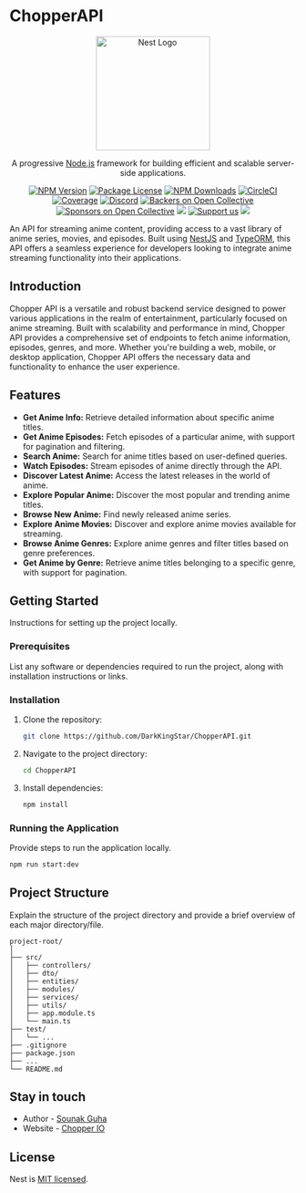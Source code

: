 # ChopperAPI

<p align="center">
    <a href="http://nestjs.com/" target="blank"><img src="https://nestjs.com/img/logo-small.svg" width="200" alt="Nest Logo" /></a>
  </p>
  
  <!-- [circleci-image]: https://img.shields.io/circleci/build/github/nestjs/nest/master?token=abc123def456
  [circleci-url]: https://circleci.com/gh/nestjs/nest -->
  
<p align="center">A progressive <a href="http://nodejs.org" target="_blank">Node.js</a> framework for building efficient and scalable server-side applications.</p>
  <p align="center">
  <a href="https://www.npmjs.com/~nestjscore" target="_blank"><img src="https://img.shields.io/npm/v/@nestjs/core.svg" alt="NPM Version" /></a>
  <a href="https://www.npmjs.com/~nestjscore" target="_blank"><img src="https://img.shields.io/npm/l/@nestjs/core.svg" alt="Package License" /></a>
  <a href="https://www.npmjs.com/~nestjscore" target="_blank"><img src="https://img.shields.io/npm/dm/@nestjs/common.svg" alt="NPM Downloads" /></a>
  <a href="https://circleci.com/gh/nestjs/nest" target="_blank"><img src="https://img.shields.io/circleci/build/github/nestjs/nest/master" alt="CircleCI" /></a>
  <a href="https://coveralls.io/github/nestjs/nest?branch=master" target="_blank"><img src="https://coveralls.io/repos/github/nestjs/nest/badge.svg?branch=master#9" alt="Coverage" /></a>
  <a href="https://discord.gg/G7Qnnhy" target="_blank"><img src="https://img.shields.io/badge/discord-online-brightgreen.svg" alt="Discord"/></a>
  <a href="https://opencollective.com/nest#backer" target="_blank"><img src="https://opencollective.com/nest/backers/badge.svg" alt="Backers on Open Collective" /></a>
  <a href="https://opencollective.com/nest#sponsor" target="_blank"><img src="https://opencollective.com/nest/sponsors/badge.svg" alt="Sponsors on Open Collective" /></a>
    <a href="https://paypal.me/kamilmysliwiec" target="_blank"><img src="https://img.shields.io/badge/Donate-PayPal-ff3f59.svg"/></a>
      <a href="https://opencollective.com/nest#sponsor"  target="_blank"><img src="https://img.shields.io/badge/Support%20us-Open%20Collective-41B883.svg" alt="Support us"></a>
    <a href="https://twitter.com/nestframework" target="_blank"><img src="https://img.shields.io/twitter/follow/nestframework.svg?style=social&label=Follow"></a>
  </p>

An API for streaming anime content, providing access to a vast library of anime series, movies, and episodes. Built using [NestJS](https://nestjs.com/) and [TypeORM](https://typeorm.io/), this API offers a seamless experience for developers looking to integrate anime streaming functionality into their applications.

## Introduction

Chopper API is a versatile and robust backend service designed to power various applications in the realm of entertainment, particularly focused on anime streaming. Built with scalability and performance in mind, Chopper API provides a comprehensive set of endpoints to fetch anime information, episodes, genres, and more. Whether you're building a web, mobile, or desktop application, Chopper API offers the necessary data and functionality to enhance the user experience.

## Features
- **Get Anime Info:** Retrieve detailed information about specific anime titles.
- **Get Anime Episodes:** Fetch episodes of a particular anime, with support for pagination and filtering.
- **Search Anime:** Search for anime titles based on user-defined queries.
- **Watch Episodes:** Stream episodes of anime directly through the API.
- **Discover Latest Anime:** Access the latest releases in the world of anime.
- **Explore Popular Anime:** Discover the most popular and trending anime titles.
- **Browse New Anime:** Find newly released anime series.
- **Explore Anime Movies:** Discover and explore anime movies available for streaming.
- **Browse Anime Genres:** Explore anime genres and filter titles based on genre preferences.
- **Get Anime by Genre:** Retrieve anime titles belonging to a specific genre, with support for pagination.

## Getting Started

Instructions for setting up the project locally.

### Prerequisites

List any software or dependencies required to run the project, along with installation instructions or links.

### Installation

1. Clone the repository:
   ```bash
   git clone https://github.com/DarkKingStar/ChopperAPI.git
   ```
2. Navigate to the project directory:
   ```bash
   cd ChopperAPI
   ```
3. Install dependencies:
   ```bash
   npm install
   ```

### Running the Application

Provide steps to run the application locally.

```bash
npm run start:dev
```

## Project Structure

Explain the structure of the project directory and provide a brief overview of each major directory/file.

```
project-root/
│
├── src/
│   ├── controllers/
│   ├── dto/
│   ├── entities/
│   ├── modules/
│   ├── services/
│   ├── utils/
│   ├── app.module.ts
│   └── main.ts
├── test/
│   └── ...
├── .gitignore
├── package.json
├── ...
└── README.md
```
## Stay in touch

- Author - [Sounak Guha](https://myportfolio-two-bice.vercel.app/)
- Website - [Chopper IO](https://tony-chopper.vercel.app/)

## License

Nest is [MIT licensed](LICENSE).